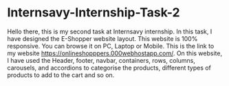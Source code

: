 # Internsavy-Internship-Task-2
Hello there, this is my second task at Internsavy internship. In this task, I have designed the E-Shopper website layout.
This website is 100% responsive. You can browse it on PC, Laptop or Mobile. 
This is the link to my website https://onlineshopppers.000webhostapp.com/.
On this website, I have used the Header, footer, navbar, containers, rows, columns, carousels, and accordions to categorise the products, 
different types of products to add to the cart and so on.
